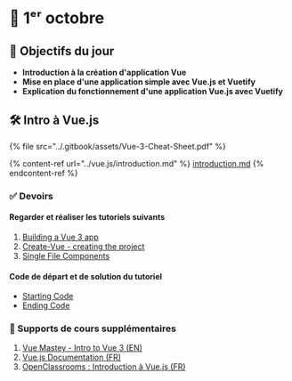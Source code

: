 # 📅 1ᵉʳ octobre

## 🚀 Objectifs du jour



* **Introduction à la création d'application Vue**
* **Mise en place d'une application simple avec Vue.js et Vuetify**
* **Explication du fonctionnement d'une application Vue.js avec Vuetify**

## 🛠 Intro à Vue.js&#x20;

{% file src="../.gitbook/assets/Vue-3-Cheat-Sheet.pdf" %}

{% content-ref url="../vue.js/introduction.md" %}
[introduction.md](../vue.js/introduction.md)
{% endcontent-ref %}

### ✅ Devoirs

#### Regarder et réaliser les tutoriels suivants&#x20;

1. [Building a Vue 3 app](https://divtec.sharepoint.com/:v:/r/aif/Ateliers%20pratiques/30-Web%20App/2%20-%20Real%20World%20Vue%203%20-%20Composition%20API/1-building-a-vue-3-app-composition-api.mp4?csf=1\&web=1\&e=ZJWt8i)
2. [Create-Vue - creating the project](https://divtec.sharepoint.com/:v:/r/aif/Ateliers%20pratiques/30-Web%20App/2%20-%20Real%20World%20Vue%203%20-%20Composition%20API/2-create-vue-creating-the-project.mp4?csf=1\&web=1\&e=DeTlFC)
3. [Single File Components](https://divtec.sharepoint.com/:v:/r/aif/Ateliers%20pratiques/30-Web%20App/2%20-%20Real%20World%20Vue%203%20-%20Composition%20API/3-single-file-components-composition-api.mp4?csf=1\&web=1\&e=KpInW7)

#### Code de départ et de solution du tutoriel

* [Starting Code](https://github.com/Code-Pop/Real-World-Vue-3-New-Syntax/tree/L3-start)
* [Ending Code](https://github.com/Code-Pop/Real-World-Vue-3-New-Syntax/tree/L3-end)

### 📒 Supports de cours supplémentaires

1. [Vue Mastey - Intro to Vue 3 (EN)](https://www.vuemastery.com/courses/intro-to-vue-3/intro-to-vue3)
2. [Vue.js Documentation (FR)](https://fr.vuejs.org/guide/introduction)
3. [OpenClassrooms : Introduction à Vue.js (FR)](https://openclassrooms.com/fr/courses/6390311-creez-une-application-web-avec-vue-js)
